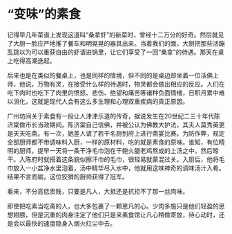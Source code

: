 # “变味”的素食

记得早几年菜谱上发现这道叫“桑拿虾”的新菜时，曾经十二万分的好奇。然后就见了大厨一脸庄严地推了餐车和明晃晃的器具出来。当着我们的面，大厨把那些活蹦乱跳以为可以重获自由的虾请进锅里，让它们享受了一回“桑拿”的待遇。那天在桌上吃得高潮迭起。

后来也是在类似的餐桌上，也是同样的情境，但不同的是桌边却坐着一位活佛上师，他说，万物有灵，在接受什么样的待遇时，物灵都会做出相应的反应。人们在吃下肉时也吃下了肉里的愤怒、悲伤、绝望和痛苦等诸种负面情绪，日积月累中难以消化，这就是现代人会有这么多生理和心理双重疾病的真正原因。

广州坊间关于素食有一段让人津津乐道的传奇，据说发生在20世纪二三十年代陈济棠做市长当政期间。陈济棠自己信佛，并被公认为佛教大护法，其夫人莫秀英更是天天吃斋。有一次，她差人请了若干名厨到府上进行斋宴比赛。为防作弊，规定全部厨师都不带调味料入厨，一样的原材料，吃的就是素食的原味。谁知，有位精明的厨师，提早一天将一条干净毛巾泡在干鲍火腿老鸡熬成的上汤之中，然后晾干。入陈府时就搭着这条貌似擦汗巾的毛巾，很轻易就蒙混过关。入厨后，他将毛巾放入一小盆净水里泡着，汤中精华尽入水中，他就用这味神奇的调味汤汁入肴。结果不言而喻，这位狡猾的厨师获得了冠军。

看来，不分高低贵贱，只要是凡人，大抵还是抗拒不了那一丝肉味。

即使把吃素当吃斋的人，也大多包裹了一颗思凡的心。少肉多施只是他们轻盈的思想翅膀，但是沉重的肉身注定了他们只是来素食馆让凡心稍做寄放，待心动时，还是会以最快的速度隐身入烟火红尘中去。